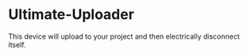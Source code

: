 # Ultimate-Uploader
This device will upload to your project and then electrically disconnect itself.
